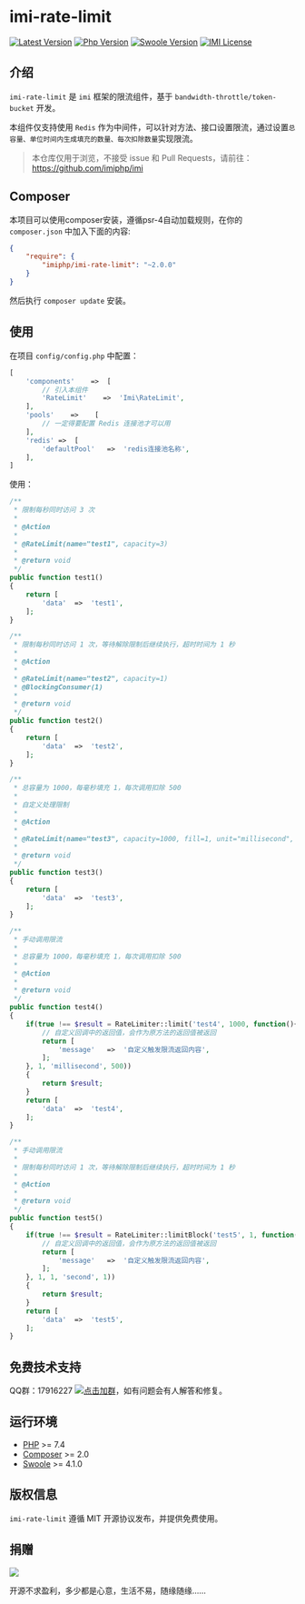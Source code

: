 # imi-rate-limit

[![Latest Version](https://img.shields.io/packagist/v/imiphp/imi-rate-limit.svg)](https://packagist.org/packages/imiphp/imi-rate-limit)
[![Php Version](https://img.shields.io/badge/php-%3E=7.4-brightgreen.svg)](https://secure.php.net/)
[![Swoole Version](https://img.shields.io/badge/swoole-%3E=4.1.0-brightgreen.svg)](https://github.com/swoole/swoole-src)
[![IMI License](https://img.shields.io/github/license/imiphp/imi-rate-limit.svg)](https://github.com/imiphp/imi-rate-limit/blob/master/LICENSE)

## 介绍

`imi-rate-limit` 是 `imi` 框架的限流组件，基于 `bandwidth-throttle/token-bucket` 开发。

本组件仅支持使用 `Redis` 作为中间件，可以针对方法、接口设置限流，通过设置`总容量、单位时间内生成填充的数量、每次扣除数量`实现限流。

> 本仓库仅用于浏览，不接受 issue 和 Pull Requests，请前往：<https://github.com/imiphp/imi>

## Composer

本项目可以使用composer安装，遵循psr-4自动加载规则，在你的 `composer.json` 中加入下面的内容:

```json
{
    "require": {
        "imiphp/imi-rate-limit": "~2.0.0"
    }
}
```

然后执行 `composer update` 安装。

## 使用

在项目 `config/config.php` 中配置：

```php
[
    'components'    =>  [
        // 引入本组件
        'RateLimit'    =>  'Imi\RateLimit',
    ],
    'pools'    =>    [
        // 一定得要配置 Redis 连接池才可以用
    ],
    'redis' =>  [
        'defaultPool'   =>  'redis连接池名称',
    ],
]
```

使用：

```php
/**
 * 限制每秒同时访问 3 次
 * 
 * @Action
 * 
 * @RateLimit(name="test1", capacity=3)
 *
 * @return void
 */
public function test1()
{
    return [
        'data'  =>  'test1',
    ];
}

/**
 * 限制每秒同时访问 1 次，等待解除限制后继续执行，超时时间为 1 秒
 * 
 * @Action
 * 
 * @RateLimit(name="test2", capacity=1)
 * @BlockingConsumer(1)
 *
 * @return void
 */
public function test2()
{
    return [
        'data'  =>  'test2',
    ];
}

/**
 * 总容量为 1000，每毫秒填充 1，每次调用扣除 500
 * 
 * 自定义处理限制
 * 
 * @Action
 * 
 * @RateLimit(name="test3", capacity=1000, fill=1, unit="millisecond", deduct=500, callback="\ImiDemo\HttpDemo\Util\RateLimitParser::parse")
 *
 * @return void
 */
public function test3()
{
    return [
        'data'  =>  'test3',
    ];
}

/**
 * 手动调用限流
 * 
 * 总容量为 1000，每毫秒填充 1，每次调用扣除 500
 *
 * @Action
 * 
 * @return void
 */
public function test4()
{
    if(true !== $result = RateLimiter::limit('test4', 1000, function(){
        // 自定义回调中的返回值，会作为原方法的返回值被返回
        return [
            'message'   =>  '自定义触发限流返回内容',
        ];
    }, 1, 'millisecond', 500))
    {
        return $result;
    }
    return [
        'data'  =>  'test4',
    ];
}

/**
 * 手动调用限流
 * 
 * 限制每秒同时访问 1 次，等待解除限制后继续执行，超时时间为 1 秒
 *
 * @Action
 * 
 * @return void
 */
public function test5()
{
    if(true !== $result = RateLimiter::limitBlock('test5', 1, function(){
        // 自定义回调中的返回值，会作为原方法的返回值被返回
        return [
            'message'   =>  '自定义触发限流返回内容',
        ];
    }, 1, 1, 'second', 1))
    {
        return $result;
    }
    return [
        'data'  =>  'test5',
    ];
}
```

## 免费技术支持

QQ群：17916227 [![点击加群](https://pub.idqqimg.com/wpa/images/group.png "点击加群")](https://jq.qq.com/?_wv=1027&k=5wXf4Zq)，如有问题会有人解答和修复。

## 运行环境

- [PHP](https://php.net/) >= 7.4
- [Composer](https://getcomposer.org/) >= 2.0
- [Swoole](https://www.swoole.com/) >= 4.1.0

## 版权信息

`imi-rate-limit` 遵循 MIT 开源协议发布，并提供免费使用。

## 捐赠

<img src="https://raw.githubusercontent.com/imiphp/imi/2.0/res/pay.png"/>

开源不求盈利，多少都是心意，生活不易，随缘随缘……
